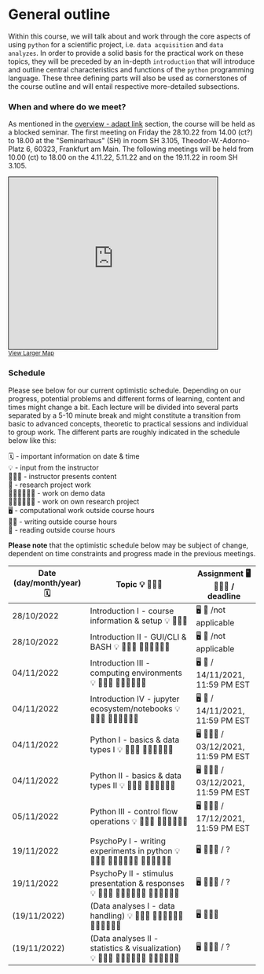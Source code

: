 # General outline
Within this course, we will talk about and work through the core aspects of using `python` for a scientific project, i.e. `data acquisition` and `data analyzes`. 
In order to provide a solid basis for the practical work on these topics, they will be preceded by an in-depth `introduction` that will introduce and outline central characteristics and functions of the `python` programming language.
These three defining parts will also be used as cornerstones of the course outline and will entail respective more-detailed subsections.


### When and where do we meet?

As mentioned in the [overview - adapt link]() section, the course will be held as a blocked seminar. The first meeting on Friday the 28.10.22 from 14.00 (ct?) to 18.00 at the "Seminarhaus" (SH) in room SH 3.105, Theodor-W.-Adorno-Platz 6, 60323, Frankfurt am Main. The following meetings will be held from 10.00 (ct) to 18.00 on the 4.11.22, 5.11.22 and on the 19.11.22 in room SH 3.105. 

<iframe width="425" height="350" frameborder="0" scrolling="no" marginheight="0" marginwidth="0" src="https://www.openstreetmap.org/export/embed.html?bbox=8.661464452743532%2C50.12589530933526%2C8.67423176765442%2C50.130778644149046&amp;layer=mapnik&amp;marker=50.12833703902714%2C8.667848110198975" style="border: 1px solid black"></iframe><br/><small><a href="https://www.openstreetmap.org/?mlat=50.12834&amp;mlon=8.66785#map=17/50.12834/8.66785">View Larger Map</a></small>

### Schedule

Please see below for our current optimistic schedule. Depending on our progress, potential problems and different forms of learning, content and times might change a bit. Each lecture will be divided into several parts separated by a 5-10 minute break and might constitute a transition from basic to advanced concepts, theoretic to practical sessions and individual to group work. The different parts are roughly indicated in the schedule below like this:

🗓 - important information on date & time  
💡 - input from the instructor  
👨🏻‍🏫 - instructor presents content  
🥼 - research project work  
🧑🏽‍💻🧑🏾‍💻 - work on demo data  
🧑🏿‍🔬👩🏻‍🔬 - work on own research project  
🖥️ - computational work outside course hours  
✍🏽 - writing outside course hours  
📖 - reading outside course hours  


**Please note** that the optimistic schedule below may be subject of change, dependent on time constraints and progress made in the previous meetings.  

| Date (day/month/year) 🗓         | Topic 💡 👨🏻‍🏫   | Assignment 🖥️ ✍🏽📖 / deadline |
|--------------|-----------|------------|
| 28/10/2022 | Introduction I - course information & setup 💡 👨🏻‍🏫  | 🖥️ 📖 /not applicable |
| 28/10/2022 | Introduction II - GUI/CLI & BASH  💡 👨🏻‍🏫 🧑🏽‍💻🧑🏾‍💻 | 🖥️ 📖  /not applicable |
| 04/11/2022 | Introduction III - computing environments 💡 👨🏻‍🏫 🧑🏽‍💻🧑🏾‍💻 | 🖥️ 📖 / 14/11/2021, 11:59 PM EST |
| 04/11/2022 | Introduction IV - jupyter ecosystem/notebooks 💡 👨🏻‍🏫 🧑🏽‍💻🧑🏾‍💻  | 🖥️ 📖 / 14/11/2021, 11:59 PM EST |
| 04/11/2022 | Python I - basics & data types I 💡 👨🏻‍🏫 🧑🏽‍💻🧑🏾‍💻  | 🖥️ ✍🏽📖 / 03/12/2021, 11:59 PM EST |
| 04/11/2022 | Python II - basics & data types II 💡 👨🏻‍🏫 🧑🏽‍💻🧑🏾‍💻  | 🖥️ ✍🏽📖 / 03/12/2021, 11:59 PM EST |
| 05/11/2022 | Python III - control flow operations 💡 👨🏻‍🏫 🧑🏽‍💻🧑🏾‍💻  | 🖥️ ✍🏽📖  / 17/12/2021, 11:59 PM EST |
| 19/11/2022 | PsychoPy I - writing experiments in python 💡 👨🏻‍🏫 🧑🏽‍💻🧑🏾‍💻 🧑🏿‍🔬👩🏻‍🔬   | 🖥️ ✍🏽📖 / ?|
| 19/11/2022 | PsychoPy II - stimulus presentation & responses 💡 👨🏻‍🏫 🧑🏽‍💻🧑🏾‍💻 🧑🏿‍🔬👩🏻‍🔬   | 🖥️ ✍🏽📖 / ?|
| (19/11/2022) | (Data analyses I - data handling) 💡 👨🏻‍🏫 🧑🏽‍💻🧑🏾‍💻 🧑🏿‍🔬👩🏻‍🔬  |🖥️ ✍🏽📖 |)
| (19/11/2022) | (Data analyses II - statistics & visualization) 💡 👨🏻‍🏫 🧑🏽‍💻🧑🏾‍💻 🧑🏿‍🔬👩🏻‍🔬  | 🖥️ ✍🏽📖 / ?|)
